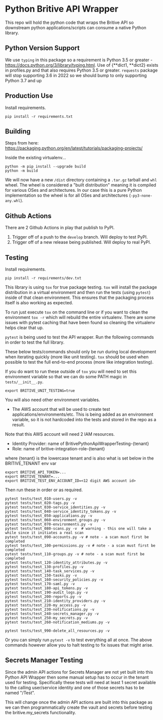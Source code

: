 # Python Britive API Wrapper

This repo will hold the python code that wraps the Britive API so downstream python applications/scripts
can consume a native Python library.

## Python Version Support
We use `typing` in this package so a requirement is Python 3.5 or greater - https://docs.python.org/3/library/typing.html.
Use of {**dict1, **dict2} exists in profiles.py and that also requires Python 3.5 or greater.
`requests` package will stop supporting 3.6 in 2022 so we should bump to only supporting Python 3.7 and up


## Production Use
Install requirements.

~~~
pip install -r requirements.txt
~~~


## Building

Steps from here: https://packaging.python.org/en/latest/tutorials/packaging-projects/

Inside the existing virtualenv...

~~~
python -m pip install --upgrade build
python -m build
~~~

We will now have a new `/dist` directory containing a `.tar.gz` tarball and `whl` wheel. The wheel is considered
a "built distribution" meaning it is compiled for various OSes and architectures. In our case this is a pure Python
implementation so the wheel is for all OSes and architectures (`-py3-none-any.whl`).

## Github Actions
There are 2 Github Actions in play that publish to PyPI.

1. Trigger off of a push to the `develop` branch. Will deploy to test PyPI.
2. Trigger off of a new release being published. Will deploy to real PyPI.


## Testing
Install requirements.

~~~
pip install -r requirements/dev.txt
~~~

This library is using `tox` for true package testing. `tox` will install the package distribution in a virtual
environment and then run the tests (using `pytest`) inside of that clean environment. This ensures that the packaging
process itself is also working as expected.

To run just execute `tox` on the command line or if you want to clean the environment `tox -r` which will
rebuild the entire virtualenv. There are some issues with pytest caching that have been found so cleaning the virtualenv
helps clear that up.

`pytest` is being used to test the API wrapper. Run the following commands in order to test the full library.

These below tests/commands should only be run during local development when iterating quickly (more like unit testing). 
`tox` should be used when possible to test the full end-to-end process (more like integration testing).

If you do want to run these outside of `tox` you will need to set this environment variable so that we can do some
PATH magic in `tests/__init__.py`.

~~~
export BRITIVE_UNIT_TESTING=true
~~~

You will also need other environment variables.

* The AWS account that will be used to create test applications/environments/etc. This is being added as an 
environment variable, so it is not hardcoded into the tests and stored in the repo as a result.

Note that this AWS account will need 2 IAM resources.

* Identity Provider: name of BritivePythonApiWrapperTesting-{tenant}
* Role: name of britive-integration-role-{tenant}

where {tenant} is the lowercase tenant and is also what is set below in the BRITIVE_TENANT env var

~~~
export BRITIVE_API_TOKEN=...
export BRITIVE_TENANT=...
export BRITIVE_TEST_ENV_ACCOUNT_ID=<12 digit AWS account id>
~~~

Then run these in order or as required.

~~~
pytest tests/test_010-users.py -v
pytest tests/test_020-tags.py -v
pytest tests/test_030-service_identities.py -v
pytest tests/test_040-service_identity_tokens.py -v
pytest tests/test_050-applications.py -v
pytest tests/test_060-environment_groups.py -v
pytest tests/test_070-environments.py -v
pytest tests/test_080-scans.py -v  # warning - this one will take a while since it initiates a real scan
pytest tests/test_090-accounts.py -v # note - a scan must first be completed
pytest tests/test_100-permissions.py -v # note - a scan must first be completed
pytest tests/test_110-groups.py -v # note - a scan must first be completed
pytest tests/test_120-identity_attributes.py -v
pytest tests/test_130-profiles.py -v
pytest tests/test_140-task_services.py -v
pytest tests/test_150-tasks.py -v
pytest tests/test_160-security_policies.py -v
pytest tests/test_170-saml.py -v
pytest tests/test_180-api_tokens.py -v
pytest tests/test_190-audit_logs.py -v
pytest tests/test_200-reports.py -v
pytest tests/test_210-identity_providers.py -v
pytest tests/test_220-my_access.py -v
pytest tests/test_230-notifications.py -v
pytest tests/test_240-secrets_manager.py -v
pytest tests/test_250-my_secrets.py -v
pytest tests/test_260-notification_mediums.py -v

pytest tests/test_990-delete_all_resources.py -v
~~~

Or you can simply run `pytest -v` to test everything all at once. The above commands however allow you to halt
testing to fix issues that might arise.

## Secrets Manager Testing

Since the admin API actions for Secrets Manager are not yet built into this Python API Wrapper then
some manual setup has to occur in the tenant used for testing. Specifically these tests will need at
least 1 secret available to the calling user/service identity and one of those secrets has to be named
"/Test".

This will change once the admin API actions are built into this package as we can then programmatically create
the vault and secrets before testing the britive.my_secrets functionality.
